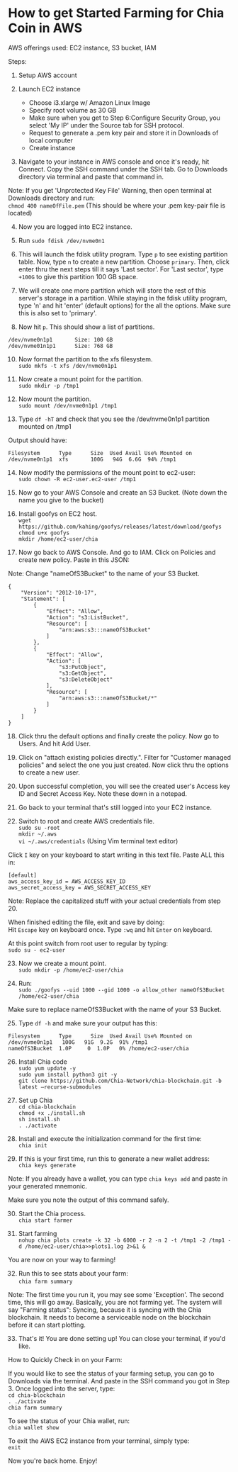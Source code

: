 # How to get Started Farming for Chia Coin in AWS

AWS offerings used: EC2 instance, S3 bucket, IAM

Steps: 

1) Setup AWS account 
2) Launch EC2 instance
   - Choose i3.xlarge w/ Amazon Linux Image
   - Specify root volume as 30 GB 
   - Make sure when you get to Step 6:Configure Security Group, you select 'My IP' under the Source tab for SSH protocol. 
   - Request to generate a .pem key pair and store it in Downloads of local computer 
   - Create instance

3) Navigate to your instance in AWS console and once it's ready, hit Connect. Copy the SSH command under the SSH tab. Go to Downloads directory via terminal and paste that command in. 

Note: If you get 'Unprotected Key File' Warning, then open terminal at Downloads directory and run: <br />
`chmod 400 nameOfFile.pem` (This should be where your .pem key-pair file is located)

4) Now you are logged into EC2 instance. 
5) Run `sudo fdisk /dev/nvme0n1`
6) This will launch the fdisk utility program. Type `p` to see existing partition table. Now, type `n` to create a new partition. Choose `primary`. Then, click enter thru the next steps till it says 'Last sector'. For 'Last sector', type `+100G` to give this partition 100 GB space. 
7) We will create one more partition which will store the rest of this server's storage in a partition. While staying in the fdisk utility program, type 'n' and hit 'enter' (default options) for the all the options. Make sure this is also set to 'primary'. 

8) Now hit `p`. This should show a list of partitions. 

```
/dev/nvme0n1p1       Size: 100 GB
/dev/nvme01n1p1      Size: 768 GB
```

10) Now format the partition to the xfs filesystem. <br />
`sudo mkfs -t xfs /dev/nvme0n1p1`

11) Now create a mount point for the partition. <br />
`sudo mkdir -p /tmp1` 

12) Now mount the partition. <br />
`sudo mount /dev/nvme0n1p1 /tmp1`

13) Type `df -hT` and check that you see the /dev/nvme0n1p1 partition mounted on /tmp1

Output should have: <br />

```
Filesystem      Type      Size  Used Avail Use% Mounted on
/dev/nvme0n1p1  xfs       100G   94G  6.6G  94% /tmp1
```

14) Now modify the permissions of the mount point to ec2-user: <br />
`sudo chown -R ec2-user.ec2-user /tmp1` 

15) Now go to your AWS Console and create an S3 Bucket. (Note down the name you give to the bucket)

16) Install goofys on EC2 host. <br />
`wget https://github.com/kahing/goofys/releases/latest/download/goofys` <br />
`chmod u+x goofys` <br />
`mkdir /home/ec2-user/chia` <br />

17) Now go back to AWS Console. And go to IAM. Click on Policies and create new policy. Paste in this JSON: 

Note: Change "nameOfS3Bucket" to the name of your S3 Bucket. <br />

```
{
    "Version": "2012-10-17",
    "Statement": [
        {
            "Effect": "Allow",
            "Action": "s3:ListBucket",
            "Resource": [
                "arn:aws:s3:::nameOfS3Bucket"
            ]
        },
        {
            "Effect": "Allow",
            "Action": [
                "s3:PutObject",
                "s3:GetObject",
                "s3:DeleteObject"
            ],
            "Resource": [
                "arn:aws:s3:::nameOfS3Bucket/*"
            ]
        }
    ]
}
```

18) Click thru the default options and finally create the policy. Now go to Users. And hit Add User. 

19) Click on "attach existing policies directly.". Filter for "Customer managed policies" and select the one you just created. Now click thru the options to create a new user. 

20) Upon successful completion, you will see the created user's Access key ID and Secret Access Key. Note these down in a notepad. 

21) Go back to your terminal that's still logged into your EC2 instance. 

22) Switch to root and create AWS credentials file. <br />
`sudo su -root` <br />
`mkdir ~/.aws` <br />
`vi ~/.aws/credentials`    (Using Vim terminal text editor) <br />

Click `I` key on your keyboard to start writing in this text file. Paste ALL this in: 

```
[default]
aws_access_key_id = AWS_ACCESS_KEY_ID
aws_secret_access_key = AWS_SECRET_ACCESS_KEY
```

Note: Replace the capitalized stuff with your actual credentials from step 20. 

When finished editing the file, exit and save by doing: <br />
Hit `Escape` key on keyboard once. 
Type `:wq` and hit `Enter` on keyboard. 

At this point switch from root user to regular by typing: <br />
`sudo su - ec2-user` 

23) Now we create a mount point. <br />
`sudo mkdir -p /home/ec2-user/chia`

24) Run: <br />
`sudo ./goofys --uid 1000 --gid 1000 -o allow_other nameOfS3Bucket /home/ec2-user/chia`

Make sure to replace nameOfS3Bucket with the name of your S3 Bucket. 

25) Type `df -h` and make sure your output has this: <br />

```
Filesystem      Type      Size  Used Avail Use% Mounted on
/dev/nvme0n1p1   100G   91G  9.2G  91% /tmp1
nameOfS3Bucket  1.0P     0  1.0P   0% /home/ec2-user/chia
```

26) Install Chia code <br />
`sudo yum update -y` <br />
`sudo yum install python3 git -y` <br />
`git clone https://github.com/Chia-Network/chia-blockchain.git -b latest —recurse-submodules` <br />

27) Set up Chia <br />
`cd chia-blockchain` <br />
`chmod +x ./install.sh` <br />
`sh install.sh` <br />
`. ./activate` <br />

28)  Install and execute the initialization command for the first time: <br />
`chia init` 

29) If this is your first time, run this to generate a new wallet address: <br />
`chia keys generate` 

Note: If you already have a wallet, you can type `chia keys add` and paste in your generated mnemonic. <br />

Make sure you note the output of this command safely. <br />

30) Start the Chia process. <br />
`chia start farmer` 

31) Start farming <br />
`nohup chia plots create -k 32 -b 6000 -r 2 -n 2 -t /tmp1 -2 /tmp1 -d /home/ec2-user/chia>>plots1.log 2>&1 &`

You are now on your way to farming! <br />

32) Run this to see stats about your farm: <br />
`chia farm summary` 

Note: The first time you run it, you may see some 'Exception'. The second time, this will go away. 
Basically, you are not farming yet. The system will say "Farming status": Syncing, because it is syncing
with the Chia blockchain. It needs to become a serviceable node on the blockchain before it can start plotting. 

33) That's it! You are done setting up! You can close your terminal, if you'd like. <br />


How to Quickly Check in on your Farm: <br />

If you would like to see the status of your farming setup, you can go to Downloads via 
the terminal. And paste in the SSH command you got in Step 3. Once logged into the server, type: <br />
`cd chia-blockchain` <br />
`. ./activate` <br />
`chia farm summary` <br />

To see the status of your Chia wallet, run: <br />
`chia wallet show` 

To exit the AWS EC2 instance from your terminal, simply type: <br />
`exit` 

Now you're back home. Enjoy!




